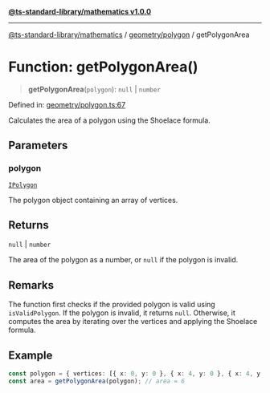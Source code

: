[**@ts-standard-library/mathematics v1.0.0**](../../../README.md)

***

[@ts-standard-library/mathematics](../../../README.md) / [geometry/polygon](../README.md) / getPolygonArea

# Function: getPolygonArea()

> **getPolygonArea**(`polygon`): `null` \| `number`

Defined in: [geometry/polygon.ts:67](https://github.com/gabaudette/ts-stdlib/blob/ea80ba1db09c741e99f8cb19e94e5a29b81b623b/packages/mathematics/src/geometry/polygon.ts#L67)

Calculates the area of a polygon using the Shoelace formula.

## Parameters

### polygon

[`IPolygon`](../interfaces/IPolygon.md)

The polygon object containing an array of vertices.

## Returns

`null` \| `number`

The area of the polygon as a number, or `null` if the polygon is invalid.

## Remarks

The function first checks if the provided polygon is valid using `isValidPolygon`.
If the polygon is invalid, it returns `null`. Otherwise, it computes the area
by iterating over the vertices and applying the Shoelace formula.

## Example

```typescript
const polygon = { vertices: [{ x: 0, y: 0 }, { x: 4, y: 0 }, { x: 4, y: 3 }] };
const area = getPolygonArea(polygon); // area = 6
```
